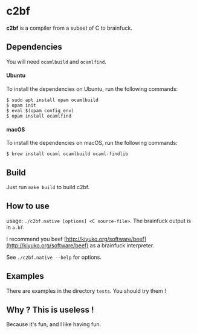 c2bf
====

**c2bf** is a compiler from a subset of C to brainfuck.

Dependencies
------------

You will need `ocamlbuild` and `ocamlfind`.

#### Ubuntu

To install the dependencies on Ubuntu, run the following commands:
```
$ sudo apt install opam ocamlbuild
$ opam init
$ eval $(opam config env)
$ opam install ocamlfind
```
#### macOS

To install the dependencies on macOS, run the following commands:
```
$ brew install ocaml ocamlbuild ocaml-findlib
```

Build
-----

Just run `make build` to build c2bf.

How to use
----------

usage: `./c2bf.native [options] <C source-file>`.
The brainfuck output is in `a.bf`.

I recommend you beef [http://kiyuko.org/software/beef](http://kiyuko.org/software/beef) as a brainfuck interpreter.

See `./c2bf.native --help` for options.

Examples
--------

There are examples in the directory `tests`. You should try them !

Why ? This is useless !
-----------------------

Because it's fun, and I like having fun.

